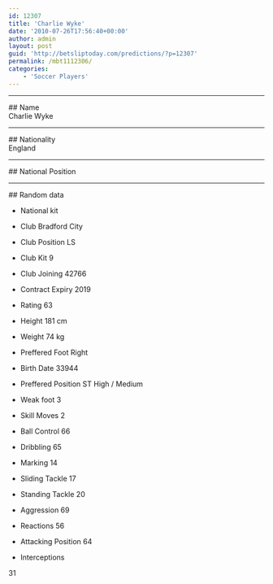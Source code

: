 ```yaml
---
id: 12307
title: 'Charlie Wyke'
date: '2010-07-26T17:56:40+00:00'
author: admin
layout: post
guid: 'http://betsliptoday.com/predictions/?p=12307'
permalink: /mbt1112306/
categories:
    - 'Soccer Players'
---
```


- - - - - -

\## Name  
 Charlie Wyke

- - - - - -

\## Nationality  
 England

- - - - - -

\## National Position

- - - - - -

\## Random data

- National kit
- Club
 Bradford City

- Club Position
 LS

- Club Kit
 9

- Club Joining
 42766

- Contract Expiry
 2019

- Rating
 63

- Height
 181 cm

- Weight
 74 kg

- Preffered Foot
 Right

- Birth Date
 33944

- Preffered Position
 ST High / Medium

- Weak foot
 3

- Skill Moves
 2

- Ball Control
 66

- Dribbling
 65

- Marking
 14

- Sliding Tackle
 17

- Standing Tackle
 20

- Aggression
 69

- Reactions
 56

- Attacking Position
 64

- Interceptions

 31
